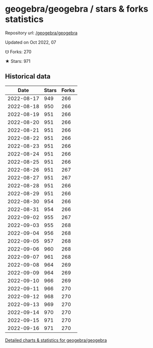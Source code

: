 # geogebra/geogebra / stars & forks statistics

Repository url: [/geogebra/geogebra](https://github.com/geogebra/geogebra)

Updated on Oct 2022, 07

☋ Forks: 270

★ Stars: 971

## Historical data
| Date | Stars | Forks |
|------|-------|-------|
| 2022-08-17 | 949 | 266 | 
| 2022-08-18 | 950 | 266 | 
| 2022-08-19 | 951 | 266 | 
| 2022-08-20 | 951 | 266 | 
| 2022-08-21 | 951 | 266 | 
| 2022-08-22 | 951 | 266 | 
| 2022-08-23 | 951 | 266 | 
| 2022-08-24 | 951 | 266 | 
| 2022-08-25 | 951 | 266 | 
| 2022-08-26 | 951 | 267 | 
| 2022-08-27 | 951 | 267 | 
| 2022-08-28 | 951 | 266 | 
| 2022-08-29 | 951 | 266 | 
| 2022-08-30 | 954 | 266 | 
| 2022-08-31 | 954 | 266 | 
| 2022-09-02 | 955 | 267 | 
| 2022-09-03 | 955 | 268 | 
| 2022-09-04 | 956 | 268 | 
| 2022-09-05 | 957 | 268 | 
| 2022-09-06 | 960 | 268 | 
| 2022-09-07 | 961 | 268 | 
| 2022-09-08 | 964 | 269 | 
| 2022-09-09 | 964 | 269 | 
| 2022-09-10 | 966 | 269 | 
| 2022-09-11 | 966 | 270 | 
| 2022-09-12 | 968 | 270 | 
| 2022-09-13 | 969 | 270 | 
| 2022-09-14 | 970 | 270 | 
| 2022-09-15 | 971 | 270 | 
| 2022-09-16 | 971 | 270 | 


[Detailed charts & statistics for geogebra/geogebra](https://reviewgithub.com/rep/geogebra/geogebra)
